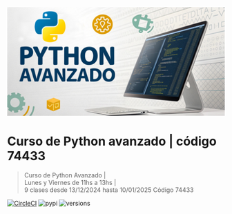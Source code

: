 <img src="extras/banner-1.jpg">

# Curso de Python avanzado | código 74433 

> Curso de Python Avanzado |  
> Lunes y Viernes de 11hs a 13hs |  
> 9 clases desde 13/12/2024 hasta 10/01/2025
> Código 74433

[![CircleCI](https://circleci.com/gh/google/pybadges.svg?style=svg)](https://circleci.com/gh/google/pybadges)
![pypi](https://img.shields.io/pypi/v/pybadges.svg)
![versions](https://img.shields.io/pypi/pyversions/pybadges.svg)

